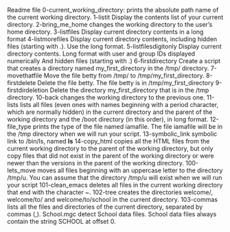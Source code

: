 Readme file
0-current_working_directory:
prints the absolute path name of the current working directory.
1-listit
Display the contents list of your current directory.
2-bring_me_home
changes the working directory to the user’s home directory.
3-listfiles
Display current directory contents in a long format
4-listmorefiles
Display current directory contents, including hidden files (starting with .). Use the long format.
5-listfilesdigitonly
Display current directory contents.
Long format
with user and group IDs displayed numerically
And hidden files (starting with .)
6-firstdirectory
Create a script that creates a directory named my_first_directory in the /tmp/ directory.
7-movethatfile
Move the file betty from /tmp/ to /tmp/my_first_directory.
8-firstdelete
Delete the file betty.
The file betty is in /tmp/my_first_directory
9-firstdirdeletion
Delete the directory my_first_directory that is in the /tmp directory.
10-back
changes the working directory to the previous one.
11-lists
 lists all files (even ones with names beginning with a period character, which are normally hidden) in the current directory and the parent of the working directory and the /boot directory (in this order), in long format.
12-file_type
prints the type of the file named iamafile. The file iamafile will be in the /tmp directory when we will run your script.
13-symbolic_link
symbolic link to /bin/ls, named __ls__
14-copy_html
copies all the HTML files from the current working directory to the parent of the working directory, but only copy files that did not exist in the parent of the working directory or were newer than the versions in the parent of the working directory.
100-lets_move
moves all files beginning with an uppercase letter to the directory /tmp/u.
You can assume that the directory /tmp/u will exist when we will run your script
101-clean_emacs
deletes all files in the current working directory that end with the character ~.
102-tree
 creates the directories welcome/, welcome/to/ and welcome/to/school in the current directory.
103-commas
 lists all the files and directories of the current directory, separated by commas (,).
School.mgc
detect School data files. School data files always contain the string SCHOOL at offset 0.

